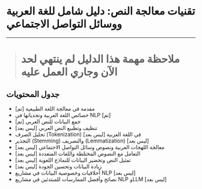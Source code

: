 # تقنيات معالجة النص: دليل شامل للغة العربية ووسائل التواصل الاجتماعي
---
># ملاحظة مهمة هذا الدليل لم ينتهي لحد الآن وجاري العمل عليه

## جدول المحتويات

- مقدمة في معالجة اللغة الطبيعية [تم]
- خصائص اللغة العربية وتحدياتها في NLP [تم]
- جمع البيانات للنص العربي [تم]
- تنظيف وتطبيع النص العربي [ليس بعد]
- تحليل الصرف (Tokenization) في اللغة العربية [ليس بعد]
- التجذير (Stemming) والتصريف (Lemmatization) [ليس بعد]
- معالجة اللهجات العربية ونصوص وسائل التواصل الاجتماعي [ليس بعد]
- التعامل مع النصوص المختلطة واللغات المتعددة [ليس بعد]
- تمثيل النص وتحضير البيانات للنماذج اللغوية [ليس بعد]
- زيادة البيانات وتحسين الجودة [ليس بعد]
- أخلاقيات وخصوصية البيانات في مشاريع NLP [ليس بعد]
- نصائح وأفضل الممارسات للمبتدئين في مشاريع NLP وLLM [ليس بعد]